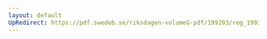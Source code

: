 ```yaml
---
layout: default
UpRedirect: https://pdf.swedeb.se/riksdagen-volumeG-pdf/199293/reg_199293/reg_199293_0113.pdf
---
```

